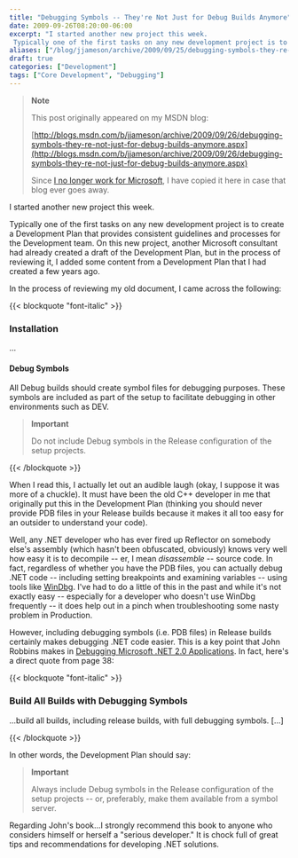 ```yaml
---
title: "Debugging Symbols -- They're Not Just for Debug Builds Anymore"
date: 2009-09-26T08:20:00-06:00
excerpt: "I started another new project this week. 
 Typically one of the first tasks on any new development project is to create a Development Plan that provides consistent guidelines and processes for the Development team. On this new project, another Microsoft..."
aliases: ["/blog/jjameson/archive/2009/09/25/debugging-symbols-they-re-not-just-for-debug-builds-anymore.aspx", "/blog/jjameson/archive/2009/09/26/debugging-symbols-they-re-not-just-for-debug-builds-anymore.aspx"]
draft: true
categories: ["Development"]
tags: ["Core Development", "Debugging"]
---
```


> **Note**
>
> This post originally appeared on my MSDN blog:
>
> [http://blogs.msdn.com/b/jjameson/archive/2009/09/26/debugging-symbols-they-re-not-just-for-debug-builds-anymore.aspx](http://blogs.msdn.com/b/jjameson/archive/2009/09/26/debugging-symbols-they-re-not-just-for-debug-builds-anymore.aspx)
>
> Since [I no longer work for Microsoft](/blog/jjameson/2011/09/02/last-day-with-microsoft), I have copied it here in case that blog                 ever goes away.

I started another new project this week.

Typically one of the first tasks on any new development project is to create a Development         Plan that provides consistent guidelines and processes for the Development team.         On this new project, another Microsoft consultant had already created a draft of         the Development Plan, but in the process of reviewing it, I added some content from         a Development Plan that I had created a few years ago.

In the process of reviewing my old document, I came across the following:

{{< blockquote "font-italic" >}}

### Installation

...

#### Debug Symbols

All Debug builds should create symbol files for debugging purposes. These symbols             are included as part of the setup to facilitate debugging in other environments             such as DEV.

> **Important**
>
> Do not include Debug symbols in the Release configuration of the setup projects.

{{< /blockquote >}}

When I read this, I actually let out an audible laugh (okay, I suppose it was more         of a chuckle). It must have been the old C++ developer in me that originally put         this in the Development Plan (thinking you should never provide PDB files in your         Release builds because it makes it all too easy for an outsider to understand your         code).

Well, any .NET developer who has ever fired up Reflector on somebody else's assembly         (which hasn't been obfuscated, obviously) knows very well how easy it is to decompile         -- er, I mean *disassemble* -- source code. In fact, regardless of whether         you have the PDB files, you can actually debug .NET code -- including setting breakpoints         and examining variables -- using tools like [WinDbg](http://www.microsoft.com/whdc/devtools/debugging/default.mspx). I've had to do a little of this in the past and while it's not exactly         easy -- especially for a developer who doesn't use WinDbg frequently -- it does         help out in a pinch when troubleshooting some nasty problem in Production.

However, including debugging symbols (i.e. PDB files) in Release builds certainly         makes debugging .NET code easier. This is a key point that John Robbins makes in         [Debugging Microsoft .NET 2.0 Applications](http://amzn.com/0735622027).         In fact, here's a direct quote from page 38:

{{< blockquote "font-italic" >}}

### Build All Builds with Debugging Symbols

...build all builds, including release builds, with full debugging symbols. [...]

{{< /blockquote >}}

In other words, the Development Plan should say:

> **Important**
>
> Always include Debug symbols in the Release configuration of the setup projects
> -- or, preferably, make them available from a symbol server.

Regarding John's book...I strongly recommend this book to anyone who considers himself         or herself a "serious developer." It is chock full of great tips and recommendations         for developing .NET solutions.

